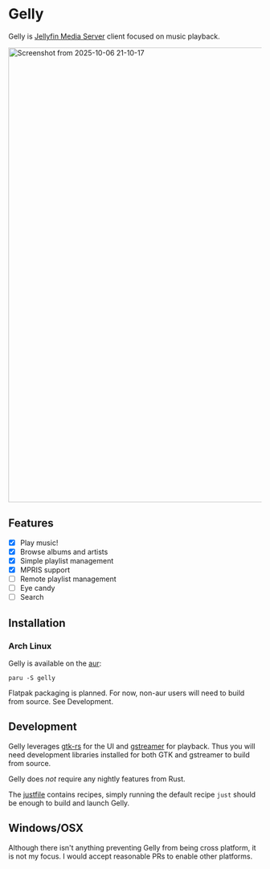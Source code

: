 # Gelly

Gelly is [Jellyfin Media Server](https://jellyfin.org/) client focused on music playback.

<img width="1025" height="905" alt="Screenshot from 2025-10-06 21-10-17" src="https://github.com/user-attachments/assets/8c914d2f-52a0-4cfa-9113-0855a0209568" />

## Features

- [x] Play music!
- [x] Browse albums and artists
- [x] Simple playlist management
- [x] MPRIS support
- [ ] Remote playlist management
- [ ] Eye candy
- [ ] Search

## Installation

### Arch Linux

Gelly is available on the [aur](https://aur.archlinux.org/packages/gelly):

    paru -S gelly

Flatpak packaging is planned. For now, non-aur users will need to build
from source. See Development.

## Development

Gelly leverages [gtk-rs](https://gtk-rs.org/) for the UI and
[gstreamer](https://gstreamer.freedesktop.org/) for playback. Thus you will need
development libraries installed for both GTK and gstreamer to build from source.

Gelly does *not* require any nightly features from Rust.

The [justfile](justfile) contains recipes, simply running the default recipe `just` should be enough
to build and launch Gelly.


## Windows/OSX
Although there isn't anything preventing Gelly from being cross platform, it is not my focus.
I would accept reasonable PRs to enable other platforms.
